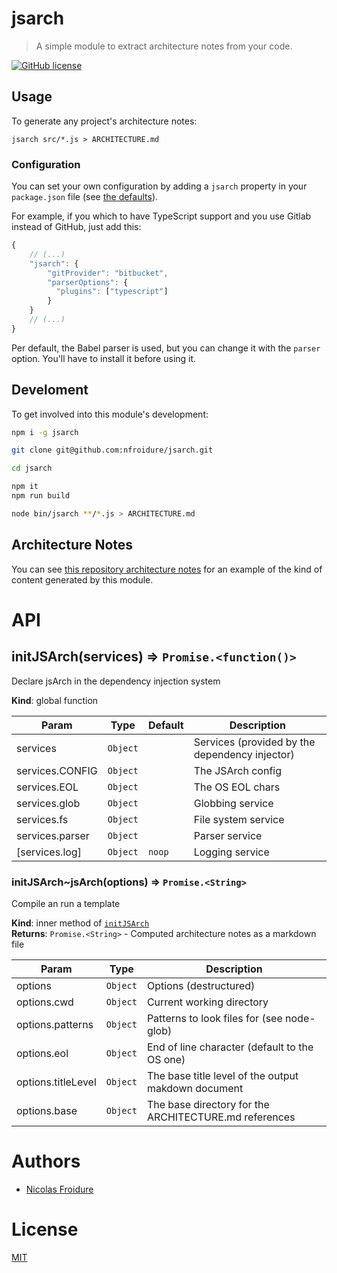 [//]: # ( )
[//]: # (This file is automatically generated by a `metapak`)
[//]: # (module. Do not change it  except between the)
[//]: # (`content:start/end` flags, your changes would)
[//]: # (be overridden.)
[//]: # ( )
# jsarch
> A simple module to extract architecture notes from your code.

[![GitHub license](https://img.shields.io/badge/license-MIT-blue.svg)](https://github.com/nfroidure/jsarch/blob/main/LICENSE)


[//]: # (::contents:start)

## Usage

To generate any project's architecture notes:

```
jsarch src/*.js > ARCHITECTURE.md

```

### Configuration

You can set your own configuration by adding a `jsarch` property in your
`package.json` file (see
[the defaults](https://github.com/nfroidure/jsarch/blob/master/src/jsarch.js#L20-L36)).

For example, if you which to have TypeScript support and you use Gitlab instead
of GitHub, just add this:

```js
{
    // (...)
    "jsarch": {
        "gitProvider": "bitbucket",
        "parserOptions": {
          "plugins": ["typescript"]
        }
    }
    // (...)
}
```

Per default, the Babel parser is used, but you can change it with the `parser`
option. You'll have to install it before using it.

## Develoment

To get involved into this module's development:
```sh
npm i -g jsarch

git clone git@github.com:nfroidure/jsarch.git

cd jsarch

npm it
npm run build

node bin/jsarch **/*.js > ARCHITECTURE.md
```

## Architecture Notes

You can see [this repository architecture notes](./ARCHITECTURE.md) for an
example of the kind of content generated by this module.


[//]: # (::contents:end)

# API
<a name="initJSArch"></a>

## initJSArch(services) ⇒ <code>Promise.&lt;function()&gt;</code>
Declare jsArch in the dependency injection system

**Kind**: global function  

| Param | Type | Default | Description |
| --- | --- | --- | --- |
| services | <code>Object</code> |  | Services (provided by the dependency injector) |
| services.CONFIG | <code>Object</code> |  | The JSArch config |
| services.EOL | <code>Object</code> |  | The OS EOL chars |
| services.glob | <code>Object</code> |  | Globbing service |
| services.fs | <code>Object</code> |  | File system service |
| services.parser | <code>Object</code> |  | Parser service |
| [services.log] | <code>Object</code> | <code>noop</code> | Logging service |

<a name="initJSArch..jsArch"></a>

### initJSArch~jsArch(options) ⇒ <code>Promise.&lt;String&gt;</code>
Compile an run a template

**Kind**: inner method of [<code>initJSArch</code>](#initJSArch)  
**Returns**: <code>Promise.&lt;String&gt;</code> - Computed architecture notes as a markdown file  

| Param | Type | Description |
| --- | --- | --- |
| options | <code>Object</code> | Options (destructured) |
| options.cwd | <code>Object</code> | Current working directory |
| options.patterns | <code>Object</code> | Patterns to look files for (see node-glob) |
| options.eol | <code>Object</code> | End of line character (default to the OS one) |
| options.titleLevel | <code>Object</code> | The base title level of the output makdown document |
| options.base | <code>Object</code> | The base directory for the ARCHITECTURE.md references |


# Authors
- [Nicolas Froidure](http://insertafter.com/en/index.html)


# License
[MIT](https://github.com/nfroidure/jsarch/blob/main/LICENSE)
